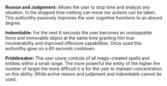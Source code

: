 
**Reason and Judgement:** Allows the user to stop time and analyze any situation. In the stopped time nothing can move nor actions can be taken. This authorithy passively improves the user cognitive functions to an absurd degree.

**Indomitable:** For the next 6 seconds the user becomes an unstoppable force and immovable object at the same time granting him true invulnerability and improved offensive capabilities. Once used this authorithy goes on a 60 seconds cooldown.

**Pridebreaker:** The user usurp controls of all magic-created spells and entities within a small range. The more powerful the entity of the higher the number of target the more difficult it is for the user to mantain concentration on this ability. While active reason and judjement and indomitable cannot be used.